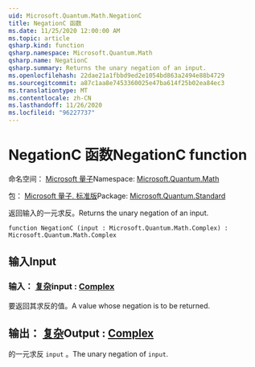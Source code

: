 ```yaml
---
uid: Microsoft.Quantum.Math.NegationC
title: NegationC 函数
ms.date: 11/25/2020 12:00:00 AM
ms.topic: article
qsharp.kind: function
qsharp.namespace: Microsoft.Quantum.Math
qsharp.name: NegationC
qsharp.summary: Returns the unary negation of an input.
ms.openlocfilehash: 22dae21a1fbbd9ed2e1054bd863a2494e88b4729
ms.sourcegitcommit: a87c1aa8e7453360025e47ba614f25b02ea84ec3
ms.translationtype: MT
ms.contentlocale: zh-CN
ms.lasthandoff: 11/26/2020
ms.locfileid: "96227737"
---
```

# <a name="negationc-function"></a><span data-ttu-id="2f984-102">NegationC 函数</span><span class="sxs-lookup"><span data-stu-id="2f984-102">NegationC function</span></span>

<span data-ttu-id="2f984-103">命名空间： [Microsoft 量子](xref:Microsoft.Quantum.Math)</span><span class="sxs-lookup"><span data-stu-id="2f984-103">Namespace: [Microsoft.Quantum.Math](xref:Microsoft.Quantum.Math)</span></span>

<span data-ttu-id="2f984-104">包： [Microsoft 量子. 标准版](https://nuget.org/packages/Microsoft.Quantum.Standard)</span><span class="sxs-lookup"><span data-stu-id="2f984-104">Package: [Microsoft.Quantum.Standard](https://nuget.org/packages/Microsoft.Quantum.Standard)</span></span>


<span data-ttu-id="2f984-105">返回输入的一元求反。</span><span class="sxs-lookup"><span data-stu-id="2f984-105">Returns the unary negation of an input.</span></span>

```qsharp
function NegationC (input : Microsoft.Quantum.Math.Complex) : Microsoft.Quantum.Math.Complex
```


## <a name="input"></a><span data-ttu-id="2f984-106">输入</span><span class="sxs-lookup"><span data-stu-id="2f984-106">Input</span></span>

### <a name="input--complex"></a><span data-ttu-id="2f984-107">输入： [复杂](xref:Microsoft.Quantum.Math.Complex)</span><span class="sxs-lookup"><span data-stu-id="2f984-107">input : [Complex](xref:Microsoft.Quantum.Math.Complex)</span></span>

<span data-ttu-id="2f984-108">要返回其求反的值。</span><span class="sxs-lookup"><span data-stu-id="2f984-108">A value whose negation is to be returned.</span></span>



## <a name="output--complex"></a><span data-ttu-id="2f984-109">输出： [复杂](xref:Microsoft.Quantum.Math.Complex)</span><span class="sxs-lookup"><span data-stu-id="2f984-109">Output : [Complex](xref:Microsoft.Quantum.Math.Complex)</span></span>

<span data-ttu-id="2f984-110">的一元求反 `input` 。</span><span class="sxs-lookup"><span data-stu-id="2f984-110">The unary negation of `input`.</span></span>